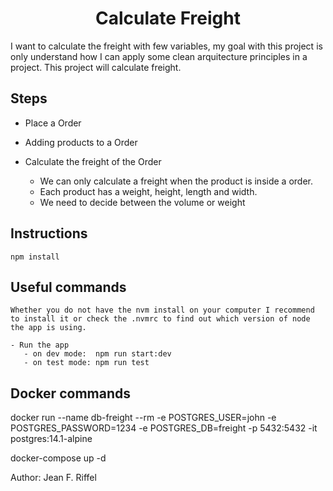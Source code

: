 <h1 align="center">Calculate Freight</h1>
<p>
    I want to calculate the freight with few variables, my goal with this project is only understand how I can apply some clean arquitecture principles in a project.
    This project will calculate freight.
</p>

<h2> Steps </h2>

- Place a Order    
- Adding products to a Order
- Calculate the freight of the Order

    - We can only calculate a freight when the product is inside a order.
    - Each product has a weight, height, length and width.
    - We need to decide between the volume or weight
    


<h2> Instructions </h2>
    
    npm install

<h2> Useful commands </h2>

    Whether you do not have the nvm install on your computer I recommend to install it or check the .nvmrc to find out which version of node the app is using.

    - Run the app
       - on dev mode:  npm run start:dev
       - on test mode: npm run test

<h2> Docker commands </h2>

docker run --name db-freight --rm -e POSTGRES_USER=john -e POSTGRES_PASSWORD=1234 -e POSTGRES_DB=freight -p 5432:5432 -it postgres:14.1-alpine

docker-compose up -d

Author:
    Jean F. Riffel

